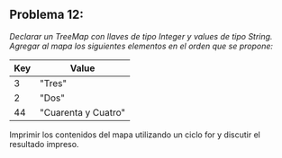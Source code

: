 ## Problema 12:
*Declarar un TreeMap con llaves de tipo Integer y values de tipo String. Agregar al mapa los siguientes elementos en el orden que se propone:*

|Key | Value          |
|----|----------------|
|3   | "Tres"         |
|2   | "Dos"          |
|44  | "Cuarenta y Cuatro" |

Imprimir los contenidos del mapa utilizando un ciclo for y discutir el resultado impreso.